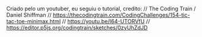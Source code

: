 Criado pelo um youtuber, eu seguiu o tutorial, credito:
// The Coding Train / Daniel Shiffman
// https://thecodingtrain.com/CodingChallenges/154-tic-tac-toe-minimax.html
// https://youtu.be/I64-UTORVfU
// https://editor.p5js.org/codingtrain/sketches/0zyUhZdJD
